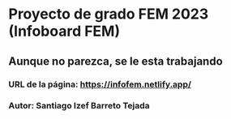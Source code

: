 # Proyecto de grado FEM 2023 (Infoboard FEM)
## Aunque no parezca, se le esta trabajando
### URL de la página: https://infofem.netlify.app/
### Autor: Santiago Izef Barreto Tejada